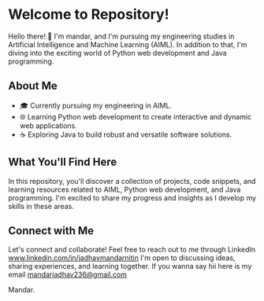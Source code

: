 # Welcome to Repository!

Hello there! 👋 I'm mandar, and I'm pursuing my engineering studies in Artificial Intelligence and Machine Learning (AIML). In addition to that, I'm diving into the exciting world of Python web development and Java programming.

## About Me

- 🎓 Currently pursuing my engineering in AIML.
- 🌐 Learning Python web development to create interactive and dynamic web applications.
- ☕ Exploring Java to build robust and versatile software solutions.

## What You'll Find Here

In this repository, you'll discover a collection of projects, code snippets, and learning resources related to AIML, Python web development, and Java programming.
I'm excited to share my progress and insights as I develop my skills in these areas.


## Connect with Me

Let's connect and collaborate! Feel free to reach out to me through 
LinkedIn www.linkedin.com/in/jadhavmandarnitin
I'm open to discussing ideas, sharing experiences, and learning together.
If you wanna say hii here is my email mandarjadhav236@gmail.com

Mandar.

